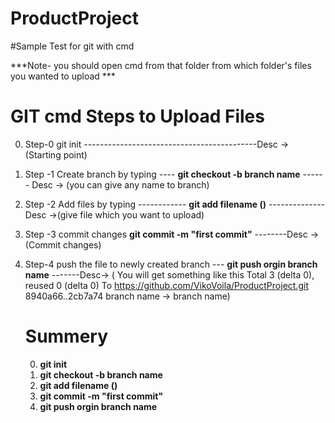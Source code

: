 # ProductProject

#Sample Test for git with cmd

***Note- you should open cmd from that folder from which folder's files you wanted to upload ***
# GIT cmd Steps to Upload Files
0. Step-0   git init                                       -------------------------------------------Desc ->  (Starting point)
1. Step -1  Create branch by typing   ----          **git checkout -b branch name**     ------ Desc -> (you can give any name to branch)
2. Step -2  Add files by typing ------------        **git add filename ()**            --------------Desc ->(give file which you want to upload)
3. Step -3 commit changes                           **git commit -m "first commit"**           --------Desc -> (Commit changes)
4. Step-4 push the file to newly created branch --- **git push orgin branch name** -------Desc-> ( You will get something like this Total 3 (delta 0), reused 0 (delta 0)
To https://github.com/VikoVoila/ProductProject.git
   8940a66..2cb7a74  branch name -> branch name)
   
   # Summery
   
   0. **git init**
   1. **git checkout -b branch name**
   2. **git add filename ()** 
   3. **git commit -m "first commit"**
   4. **git push orgin branch name**
